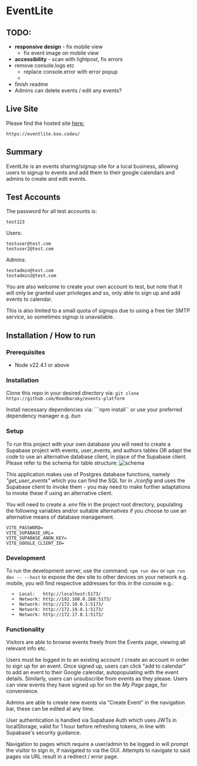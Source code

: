 # EventLite

## TODO:
- **responsive design** - fix mobile view
  - fix event image on mobile view
- **accessibility** - scan with lightpost, fix errors
- remove console.logs etc
  - replace console.error with error popup
  - 
- finish readme
- Admins can delete events / edit any events?

## Live Site
Please find the hosted site [here:](https://eventlite.koo.codes/)
```
https://eventlite.koo.codes/
```
## Summary
EventLite is an events sharing/signup site for a local business, allowing users to signup to events and add them to their google calendars and admins to create and edit events.



## Test Accounts
The password for all test accounts is:
```
test123
```

Users:
```
testuser@test.com
testuser2@test.com

```

Admins:
```
testadmin@test.com
testadmin2@test.com

```

You are also welcome to create your own account to test, but note that it will only be granted user privileges and so, only able to sign up and add events to calendar.

This is also limited to a small quota of signups due to using a free tier SMTP service, so sometimes signup is unavailable.


## Installation / How to run
### Prerequisites
- Node v22.4.1 or above
  
### Installation
Clone this repo in your desired directory via:
```git clone https://github.com/Roodbaraky/events-platform```

Install necessary dependencies via:
```npm install`` or use your preferred dependency manager e.g. *bun*


### Setup
To run this project with your own database you will need to create a Supabase project with events, user_events, and authors tables OR adapt the code to use an alternative database client, in place of the Supabase client. Please refer to the schema for table structure:
![schema](./config/schema.png)

This application makes use of Postgres database functions, namely *"get_user_events"* which you can find the SQL for in *./config* and uses the Supabase client to invoke them - you may need to make further adaptations to invoke these if using an alternative client.

You will need to create a *.env* file in the project root directory, populating the following variables and/or suitable alternatives if you choose to use an alternative means of database management.
``` 
VITE_PASSWORD=
VITE_SUPABASE_URL=
VITE_SUPABASE_ANON_KEY=
VITE_GOOGLE_CLIENT_ID=
```

### Development
To run the development server, use the command:
``` npm run dev ``` or ``` npm run dev -- --host ``` to expose the dev site to other devices on your network e.g. mobile, you will find respective addresses for this in the console e.g.:

```
  ➜  Local:   http://localhost:5173/
  ➜  Network: http://192.168.0.168:5173/
  ➜  Network: http://172.18.0.1:5173/
  ➜  Network: http://172.19.0.1:5173/
  ➜  Network: http://172.17.0.1:5173/
  ```

### Functionality
Visitors are able to browse events freely from the Events page, viewing all relevant info etc.

Users must be logged in to an existing account / create an account in order to sign up for an event. Once signed up, users can click "add to calendar" to add an event to their Google calendar, autopopulating with the event details. Similarly, users can unsubscribe from events as they please.
Users can view events they have signed up for on the *My Page* page, for convenience.

Admins are able to create new events via "Create Event" in the navigation bar, these can be edited at any time.

User authentication is handled via Supabase Auth which uses JWTs in localStorage, valid for 1 hour before refreshing tokens, in line with Supabase's security guidance.

Navigation to pages which require a user/admin to be logged in will prompt the visitor to sign in, if navigated to via the GUI. Attempts to navigate to said pages via URL result in a redirect / error page.


